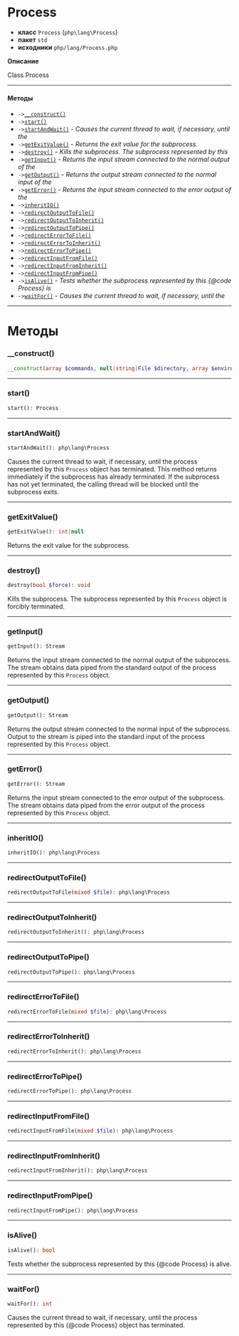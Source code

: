 # Process

- **класс** `Process` (`php\lang\Process`)
- **пакет** `std`
- **исходники** `php/lang/Process.php`

**Описание**

Class Process

---

#### Методы

- `->`[`__construct()`](#method-__construct)
- `->`[`start()`](#method-start)
- `->`[`startAndWait()`](#method-startandwait) - _Causes the current thread to wait, if necessary, until the_
- `->`[`getExitValue()`](#method-getexitvalue) - _Returns the exit value for the subprocess._
- `->`[`destroy()`](#method-destroy) - _Kills the subprocess. The subprocess represented by this_
- `->`[`getInput()`](#method-getinput) - _Returns the input stream connected to the normal output of the_
- `->`[`getOutput()`](#method-getoutput) - _Returns the output stream connected to the normal input of the_
- `->`[`getError()`](#method-geterror) - _Returns the input stream connected to the error output of the_
- `->`[`inheritIO()`](#method-inheritio)
- `->`[`redirectOutputToFile()`](#method-redirectoutputtofile)
- `->`[`redirectOutputToInherit()`](#method-redirectoutputtoinherit)
- `->`[`redirectOutputToPipe()`](#method-redirectoutputtopipe)
- `->`[`redirectErrorToFile()`](#method-redirecterrortofile)
- `->`[`redirectErrorToInherit()`](#method-redirecterrortoinherit)
- `->`[`redirectErrorToPipe()`](#method-redirecterrortopipe)
- `->`[`redirectInputFromFile()`](#method-redirectinputfromfile)
- `->`[`redirectInputFromInherit()`](#method-redirectinputfrominherit)
- `->`[`redirectInputFromPipe()`](#method-redirectinputfrompipe)
- `->`[`isAlive()`](#method-isalive) - _Tests whether the subprocess represented by this {@code Process} is_
- `->`[`waitFor()`](#method-waitfor) - _Causes the current thread to wait, if necessary, until the_

---
# Методы

<a name="method-__construct"></a>

### __construct()
```php
__construct(array $commands, null|string|File $directory, array $environment): void
```

---

<a name="method-start"></a>

### start()
```php
start(): Process
```

---

<a name="method-startandwait"></a>

### startAndWait()
```php
startAndWait(): php\lang\Process
```
Causes the current thread to wait, if necessary, until the
process represented by this `Process` object has
terminated.  This method returns immediately if the subprocess
has already terminated.  If the subprocess has not yet
terminated, the calling thread will be blocked until the
subprocess exits.

---

<a name="method-getexitvalue"></a>

### getExitValue()
```php
getExitValue(): int|null
```
Returns the exit value for the subprocess.

---

<a name="method-destroy"></a>

### destroy()
```php
destroy(bool $force): void
```
Kills the subprocess. The subprocess represented by this
`Process` object is forcibly terminated.

---

<a name="method-getinput"></a>

### getInput()
```php
getInput(): Stream
```
Returns the input stream connected to the normal output of the
subprocess.  The stream obtains data piped from the standard
output of the process represented by this `Process` object.

---

<a name="method-getoutput"></a>

### getOutput()
```php
getOutput(): Stream
```
Returns the output stream connected to the normal input of the
subprocess.  Output to the stream is piped into the standard
input of the process represented by this `Process` object.

---

<a name="method-geterror"></a>

### getError()
```php
getError(): Stream
```
Returns the input stream connected to the error output of the
subprocess.  The stream obtains data piped from the error output
of the process represented by this `Process` object.

---

<a name="method-inheritio"></a>

### inheritIO()
```php
inheritIO(): php\lang\Process
```

---

<a name="method-redirectoutputtofile"></a>

### redirectOutputToFile()
```php
redirectOutputToFile(mixed $file): php\lang\Process
```

---

<a name="method-redirectoutputtoinherit"></a>

### redirectOutputToInherit()
```php
redirectOutputToInherit(): php\lang\Process
```

---

<a name="method-redirectoutputtopipe"></a>

### redirectOutputToPipe()
```php
redirectOutputToPipe(): php\lang\Process
```

---

<a name="method-redirecterrortofile"></a>

### redirectErrorToFile()
```php
redirectErrorToFile(mixed $file): php\lang\Process
```

---

<a name="method-redirecterrortoinherit"></a>

### redirectErrorToInherit()
```php
redirectErrorToInherit(): php\lang\Process
```

---

<a name="method-redirecterrortopipe"></a>

### redirectErrorToPipe()
```php
redirectErrorToPipe(): php\lang\Process
```

---

<a name="method-redirectinputfromfile"></a>

### redirectInputFromFile()
```php
redirectInputFromFile(mixed $file): php\lang\Process
```

---

<a name="method-redirectinputfrominherit"></a>

### redirectInputFromInherit()
```php
redirectInputFromInherit(): php\lang\Process
```

---

<a name="method-redirectinputfrompipe"></a>

### redirectInputFromPipe()
```php
redirectInputFromPipe(): php\lang\Process
```

---

<a name="method-isalive"></a>

### isAlive()
```php
isAlive(): bool
```
Tests whether the subprocess represented by this {@code Process} is
alive.

---

<a name="method-waitfor"></a>

### waitFor()
```php
waitFor(): int
```
Causes the current thread to wait, if necessary, until the
process represented by this {@code Process} object has
terminated.